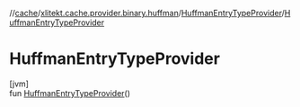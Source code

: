 //[cache](../../../index.md)/[xlitekt.cache.provider.binary.huffman](../index.md)/[HuffmanEntryTypeProvider](index.md)/[HuffmanEntryTypeProvider](-huffman-entry-type-provider.md)

# HuffmanEntryTypeProvider

[jvm]\
fun [HuffmanEntryTypeProvider](-huffman-entry-type-provider.md)()

